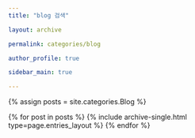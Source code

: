 ```yaml
---
title: "blog 검색"

layout: archive

permalink: categories/blog

author_profile: true

sidebar_main: true

---
```


{% assign posts = site.categories.Blog %}

{% for post in posts %} {% include archive-single.html type=page.entries_layout %} {% endfor %}
